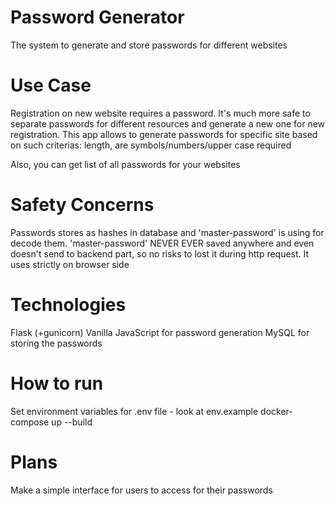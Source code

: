 # Password Generator

The system to generate and store passwords for different websites

# Use Case

Registration on new website requires a password. 
It's much more safe to separate passwords for different resources and generate a new one for new registration.
This app allows to generate passwords for specific site based on such criterias: length, are symbols/numbers/upper case required

Also, you can get list of all passwords for your websites

# Safety Concerns

Passwords stores as hashes in database and 'master-password' is using for decode them. 
'master-password' NEVER EVER saved anywhere and even doesn't send to backend part, 
so no risks to lost it during http request. It uses strictly on browser side

# Technologies

Flask (+gunicorn)
Vanilla JavaScript for password generation
MySQL for storing the passwords

# How to run

Set environment variables for .env file - look at env.example
docker-compose up --build

# Plans

Make a simple interface for users to access for their passwords